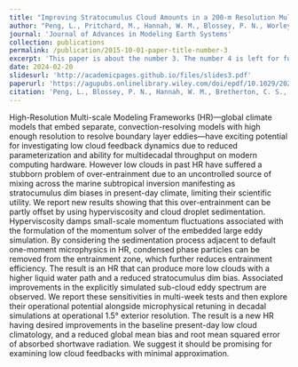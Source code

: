 ```yaml
---
title: "Improving Stratocumulus Cloud Amounts in a 200-m Resolution Multi-Scale Modeling Framework Through Tuning of Its Interior Physics"
author: "Peng, L., Pritchard, M., Hannah, W. M., Blossey, P. N., Worley, P. H., & Bretherton, C. S."
journal: 'Journal of Advances in Modeling Earth Systems'
collection: publications
permalink: /publication/2015-10-01-paper-title-number-3
excerpt: 'This paper is about the number 3. The number 4 is left for future work.'
date: 2024-02-20
slidesurl: 'http://academicpages.github.io/files/slides3.pdf'
paperurl: 'https://agupubs.onlinelibrary.wiley.com/doi/epdf/10.1029/2021MS002841'
citation: 'Peng, L., Blossey, P. N., Hannah, W. M., Bretherton, C. S., Terai, C. R., Jenney, A. M., & Pritchard, M. (2024). Improving stratocumulus cloud amounts in a 200‐m resolution multi‐scale modeling framework through tuning of its interior physics. Journal of Advances in Modeling Earth Systems, 16, e2023MS003632. https://doi.org/10.1029/2023MS00363210.1029/2021MS002841'
---
```


High-Resolution Multi-scale Modeling Frameworks (HR)—global climate models that embed separate, convection-resolving models with high enough resolution to resolve boundary layer eddies—have exciting potential for investigating low cloud feedback dynamics due to reduced parameterization and ability for multidecadal throughput on modern computing hardware. However low clouds in past HR have suffered a stubborn problem of over-entrainment due to an uncontrolled source of mixing across the marine subtropical inversion manifesting as stratocumulus dim biases in present-day climate, limiting their scientific utility. We report new results showing that this over-entrainment can be partly offset by using hyperviscosity and cloud droplet sedimentation. Hyperviscosity damps small-scale momentum fluctuations associated with the formulation of the momentum solver of the embedded large eddy simulation. By considering the sedimentation process adjacent to default one-moment microphysics in HR, condensed phase particles can be removed from the entrainment zone, which further reduces entrainment efficiency. The result is an HR that can produce more low clouds with a higher liquid water path and a reduced stratocumulus dim bias. Associated improvements in the explicitly simulated sub-cloud eddy spectrum are observed. We report these sensitivities in multi-week tests and then explore their operational potential alongside microphysical retuning in decadal simulations at operational 1.5° exterior resolution. The result is a new HR having desired improvements in the baseline present-day low cloud climatology, and a reduced global mean bias and root mean squared error of absorbed shortwave radiation. We suggest it should be promising for examining low cloud feedbacks with minimal approximation.